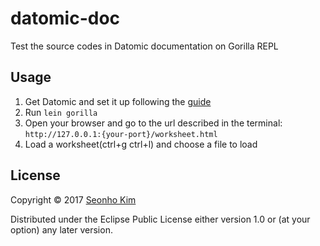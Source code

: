 # datomic-doc

Test the source codes in Datomic documentation on Gorilla REPL

## Usage

1. Get Datomic and set it up following the [guide](http://docs.datomic.com/get-datomic.html)
2. Run `lein gorilla`
2. Open your browser and go to the url described in the terminal: `http://127.0.0.1:{your-port}/worksheet.html`
3. Load a worksheet(ctrl+g ctrl+l) and choose a file to load

## License

Copyright © 2017 [Seonho Kim](http://seonho.kim)

Distributed under the Eclipse Public License either version 1.0 or (at
your option) any later version.
